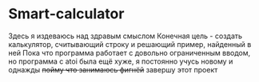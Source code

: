# Smart-calculator
  Здесь я издеваюсь над здравым смыслом
  Конечная цель - создать калькулятор, считывающий строку и решающий пример, найденный в ней
  Пока что программа работает с довольно ограниченным вводом, но программа с atoi была ещё хуже, я постоянно учусь новому и однажды ~~пойму что занимаюсь фигнёй~~ завершу этот проект
